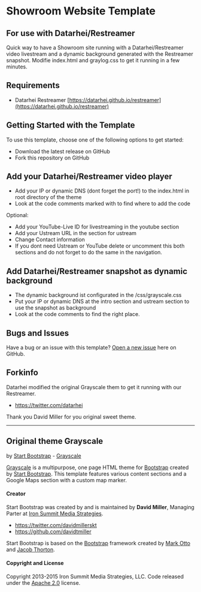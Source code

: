 # Showroom Website Template
## For use with Datarhei/Restreamer
Quick way to have a Showroom site running with a Datarhei/Restreamer video livestream and a dynamic background generated with the Restreamer snapshot. Modifie index.html and graylog.css to get it running in a few minutes.

## Requirements
* Datarhei Restreamer [https://datarhei.github.io/restreamer](https://datarhei.github.io/restreamer)

## Getting Started with the Template

To use this template, choose one of the following options to get started:
* Download the latest release on GitHub
* Fork this repository on GitHub

## Add your Datarhei/Restreamer video player
* Add your IP or dynamic DNS (dont forget the port!) to the index.html in root directory of the theme
* Look at the code comments marked with <!-- --> to find where to add the code

Optional: 
* Add your YouTube-Live ID for livestreaming in the youtube section
* Add your Ustream URL in the section for ustream
* Change Contact information
* If you dont need Ustream or YouTube delete or uncomment this both sections and do not forget to do the same in the navigation.

## Add Datarhei/Restreamer snapshot as dynamic background
* The dynamic background ist configurated in the /css/grayscale.css
* Put your IP or dynamic DNS at the intro section and ustream section to use the snapshot as background
* Look at the code comments to find the right place.

## Bugs and Issues

Have a bug or an issue with this template? [Open a new issue](https://github.com/datarhei/showroom/issues) here on GitHub.

## Forkinfo
 Datarhei modified the original Grayscale them to get it running with our Restreamer. 
* https://twitter.com/datarhei  

Thank you David Miller for you original sweet theme. 

---
## Original theme Grayscale
by [Start Bootstrap](http://startbootstrap.com/) - [Grayscale](http://startbootstrap.com/template-overviews/grayscale/)  

[Grayscale](http://startbootstrap.com/template-overviews/grayscale/) is a multipurpose, one page HTML theme for [Bootstrap](http://getbootstrap.com/) created by [Start Bootstrap](http://startbootstrap.com/). This template features various content sections and a Google Maps section with a custom map marker.


#### Creator

Start Bootstrap was created by and is maintained by **David Miller**, Managing Parter at [Iron Summit Media Strategies](http://www.ironsummitmedia.com/).

* https://twitter.com/davidmillerskt
* https://github.com/davidtmiller

Start Bootstrap is based on the [Bootstrap](http://getbootstrap.com/) framework created by [Mark Otto](https://twitter.com/mdo) and [Jacob Thorton](https://twitter.com/fat).

#### Copyright and License

Copyright 2013-2015 Iron Summit Media Strategies, LLC. Code released under the [Apache 2.0](https://github.com/IronSummitMedia/startbootstrap-grayscale/blob/gh-pages/LICENSE) license.
